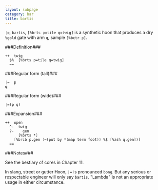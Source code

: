 ```yaml
---
layout: subpage
category: bar
title: bartis
---
```


`|=`, `bartis`, `[%brts p=tile q=twig]` is a synthetic hoon that
produces a dry `%gold` gate with arm `q`, sample `[%bctr p]`.

###Definition###

    ++  twig  
      $%  [%brts p=tile q=twig]
      ==

###Regular form (tall)###

    |=  p
    q

###Regular form (wide)###

    |=(p q)

###Expansion###
    
    ++  open
      ^-  twig
      ?-    gen
          [%brts *]
        [%brcb p.gen (~(put by *(map term foot)) %$ [%ash q.gen])]
      ==

###Notes###

See the bestiary of cores in Chapter 11.

In slang, street or gutter Hoon, `|=` is pronounced `bong`.  But
any serious or respectable engineer will only say `bartis`.
"Lambda" is not an appropriate usage in either circumstance.
